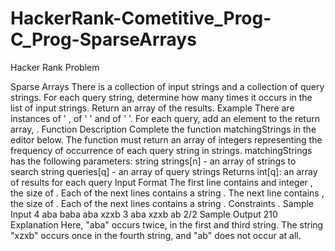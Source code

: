# HackerRank-Cometitive_Prog-C_Prog-SparseArrays
Hacker Rank Problem


Sparse Arrays
There is a collection of input strings and a collection of query strings. For each query string, determine
how many times it occurs in the list of input strings. Return an array of the results.
Example
There are instances of ' , of ' ' and of ' '. For each query, add an element to the return array,
.
Function Description
Complete the function matchingStrings in the editor below. The function must return an array of integers
representing the frequency of occurrence of each query string in strings.
matchingStrings has the following parameters:
string strings[n] - an array of strings to search
string queries[q] - an array of query strings
Returns
int[q]: an array of results for each query
Input Format
The first line contains and integer , the size of .
Each of the next lines contains a string .
The next line contains , the size of .
Each of the next lines contains a string .
Constraints
.
Sample Input
4
aba
baba
aba
xzxb
3
aba
xzxb
ab
2/2
Sample Output
210
Explanation
Here, "aba" occurs twice, in the first and third string. The string "xzxb" occurs once in the fourth string,
and "ab" does not occur at all.
